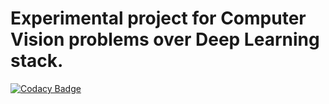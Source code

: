 # Experimental project for Computer Vision problems over Deep Learning stack.

[![Codacy Badge](https://api.codacy.com/project/badge/Grade/3f199c35a2c44184bacdf194572d0c80)](https://www.codacy.com/app/vinaykumar2491/Project_ComputerVision?utm_source=github.com&amp;utm_medium=referral&amp;utm_content=vinaykumar2491/Project_ComputerVision&amp;utm_campaign=Badge_Grade)

